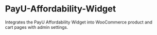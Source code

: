 # PayU-Affordability-Widget
Integrates the PayU Affordability Widget into WooCommerce product and cart pages with admin settings.
